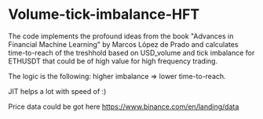 # Volume-tick-imbalance-HFT
The code implements the profound ideas from the book "Advances in Financial Machine Learning" by  Marcos López de Prado and calculates time-to-reach of the treshhold based on USD_volume and tick imbalance for ETHUSDT that could be of high value for high frequency trading.

The logic is the following: higher imbalance => lower time-to-reach.  

JIT helps a lot with speed of :)

Price data could be got here https://www.binance.com/en/landing/data
